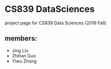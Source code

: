 # CS839 DataSciences
project page for CS839 Data Sciences (2019 Fall)

## members: 
* Jing Liu
* Zhihan Guo
* Yiwu Zhong
